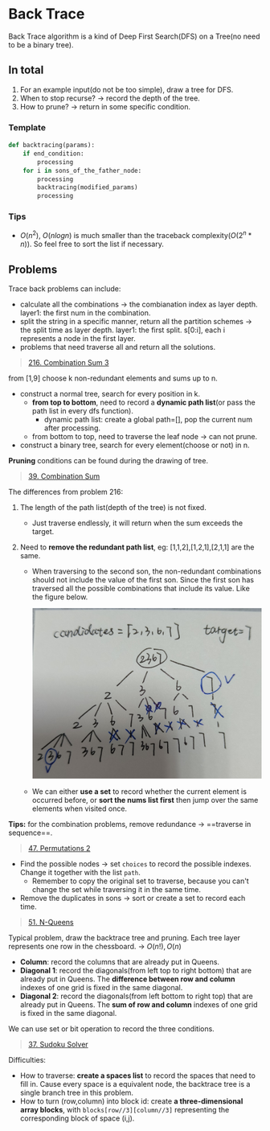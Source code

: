 # Back Trace

Back Trace algorithm is a kind of Deep First Search(DFS) on a Tree(no need to be a binary tree).

## In total

1. For an example input(do not be too simple), draw a tree for DFS.
2. When to stop recurse? -> record the depth of the tree.
3. How to prune? -> return in some specific condition.

### Template

```python
def backtracing(params):
    if end_condition:
        processing
    for i in sons_of_the_father_node:
        processing
        backtracing(modified_params)
        processing
```

### Tips

- $O(n^2)$, $O(nlogn)$ is much smaller than the traceback complexity($O(2^n*n)$). So feel free to sort the list if necessary.

## Problems

Trace back problems can include:

- calculate all the combinations -> the combianation index as layer depth. layer1: the first num in the combination.
- split the string in a specific manner, return all the partition schemes -> the split time as layer depth. layer1: the first split. s[0:i], each i represents a node in the first layer.
- problems that need traverse all and return all the solutions.

> [216. Combination Sum 3](https://leetcode.com/problems/combination-sum-iii/description/)

from [1,9] choose k non-redundant elements and sums up to n.

- construct a normal tree, search for every position in k.
  - **from top to bottom**, need to record a **dynamic path list**(or pass the path list in every dfs function).
    - dynamic path list: create a global path=[], pop the current num after processing.
  - from bottom to top, need to traverse the leaf node -> can not prune.
- construct a binary tree, search for every element(choose or not) in n.

**Pruning** conditions can be found during the drawing of tree.

> [39. Combination Sum](https://leetcode.com/problems/combination-sum/description/)

The differences from problem 216:

1. The length of the path list(depth of the tree) is not fixed.

   - Just traverse endlessly, it will return when the sum exceeds the target.

2. Need to **remove the redundant path list**, eg: [1,1,2],[1,2,1],[2,1,1] are the same.

   - When traversing to the second son, the non-redundant combinations should not include the value of the first son. Since the first son has traversed all the possible combinations that include its value. Like the figure below.

     ![](../figures/39.png)

   - We can either **use a set** to record whether the current element is occurred before, or **sort the nums list first** then jump over the same elements when visited once.

**Tips:** for the combination problems, remove redundance -> ==traverse in sequence==.

> [47. Permutations 2](https://leetcode.com/problems/permutations-ii/description/)

- Find the possible nodes -> set `choices` to record the possible indexes. Change it together with the list `path`.
  - Remember to copy the original set to traverse, because you can't change the set while traversing it in the same time.
- Remove the duplicates in sons -> sort or create a set to record each time.

> [51. N-Queens](https://leetcode.com/problems/n-queens/)

Typical problem, draw the backtrace tree and pruning. Each tree layer represents one row in the chessboard. -> $O(n!), O(n)$

- **Column**: record the columns that are already put in Queens.
- **Diagonal 1**: record the diagonals(from left top to right bottom) that are already put in Queens. The **difference between row and column** indexes of one grid is fixed in the same diagonal.
- **Diagonal 2**: record the diagonals(from left bottom to right top) that are already put in Queens. The **sum of row and column** indexes of one grid is fixed in the same diagonal.

We can use set or bit operation to record the three conditions.

> [37. Sudoku Solver](https://leetcode.com/problems/sudoku-solver/description/)

Difficulties:

- How to traverse: **create a spaces list** to record the spaces that need to fill in. Cause every space is a equivalent node, the backtrace tree is a single branch tree in this problem.
- How to turn (row,column) into block id: create **a three-dimensional array blocks**, with `blocks[row//3][column//3]` representing the corresponding block of space (i,j).


